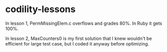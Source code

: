 # codility-lessons

In lesson 1, PermMissingElem.c overflows and grades 80%. In Ruby it gets 100%.

In lesson 2, MaxCounters0 is my first solution that I knew wouldn't be
efficient for large test case, but I coded it anyway before optimizing.
